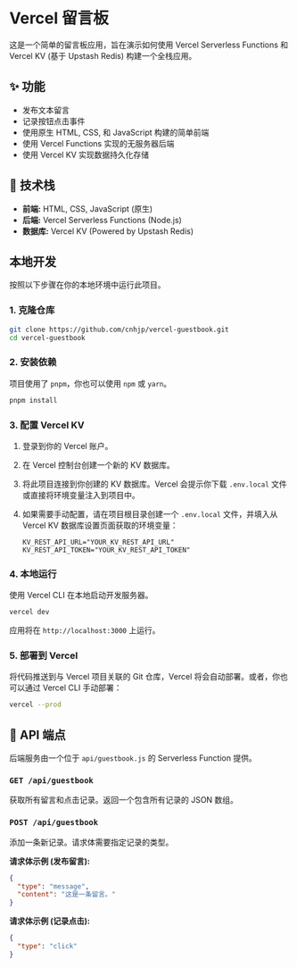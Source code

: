 # Vercel 留言板

这是一个简单的留言板应用，旨在演示如何使用 Vercel Serverless Functions 和 Vercel KV (基于 Upstash Redis) 构建一个全栈应用。

## ✨ 功能

- 发布文本留言
- 记录按钮点击事件
- 使用原生 HTML, CSS, 和 JavaScript 构建的简单前端
- 使用 Vercel Functions 实现的无服务器后端
- 使用 Vercel KV 实现数据持久化存储

## 🚀 技术栈

- **前端:** HTML, CSS, JavaScript (原生)
- **后端:** Vercel Serverless Functions (Node.js)
- **数据库:** Vercel KV (Powered by Upstash Redis)

## 本地开发

按照以下步骤在你的本地环境中运行此项目。

### 1. 克隆仓库

```bash
git clone https://github.com/cnhjp/vercel-guestbook.git
cd vercel-guestbook
```

### 2. 安装依赖

项目使用了 `pnpm`，你也可以使用 `npm` 或 `yarn`。

```bash
pnpm install
```

### 3. 配置 Vercel KV

1.  登录到你的 Vercel 账户。
2.  在 Vercel 控制台创建一个新的 KV 数据库。
3.  将此项目连接到你创建的 KV 数据库。Vercel 会提示你下载 `.env.local` 文件或直接将环境变量注入到项目中。
4.  如果需要手动配置，请在项目根目录创建一个 `.env.local` 文件，并填入从 Vercel KV 数据库设置页面获取的环境变量：

    ```env
    KV_REST_API_URL="YOUR_KV_REST_API_URL"
    KV_REST_API_TOKEN="YOUR_KV_REST_API_TOKEN"
    ```

### 4. 本地运行

使用 Vercel CLI 在本地启动开发服务器。

```bash
vercel dev
```

应用将在 `http://localhost:3000` 上运行。

### 5. 部署到 Vercel

将代码推送到与 Vercel 项目关联的 Git 仓库，Vercel 将会自动部署。或者，你也可以通过 Vercel CLI 手动部署：

```bash
vercel --prod
```

## 📝 API 端点

后端服务由一个位于 `api/guestbook.js` 的 Serverless Function 提供。

### `GET /api/guestbook`

获取所有留言和点击记录。返回一个包含所有记录的 JSON 数组。

### `POST /api/guestbook`

添加一条新记录。请求体需要指定记录的类型。

**请求体示例 (发布留言):**
```json
{
  "type": "message",
  "content": "这是一条留言。"
}
```

**请求体示例 (记录点击):**
```json
{
  "type": "click"
}
```